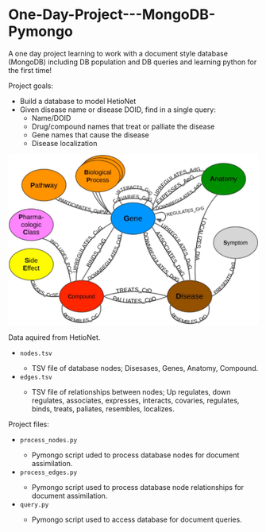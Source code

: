 # One-Day-Project---MongoDB-Pymongo
A one day project learning to work with a document style database (MongoDB) including DB population and DB queries and learning python for the first time!

Project goals:
- Build a database to model HetioNet 
- Given disease name or disease DOID, find in a single query:
  + Name/DOID
  + Drug/compound names that treat or palliate the disease
  + Gene names that cause the disease
  + Disease localization

![alt text](https://github.com/Wonseokkyang/One-Day-Project---MongoDB-Pymongo/blob/master/graph.jpg)


Data aquired from HetioNet.
- <file> `nodes.tsv`
  -  TSV file of database nodes; Disesases, Genes, Anatomy, Compound.
- <file> `edges.tsv`
  -  TSV file of relationships between nodes; Up regulates, down regulates, associates, expresses, interacts, covaries, regulates, binds, treats, paliates, resembles, localizes.
  
Project files:
- <file> `process_nodes.py`
  -  Pymongo script uded to process database nodes for document assimilation.
- <file> `process_edges.py`
  -  Pymongo script used to process database node relationships for document assimilation.
- <file> `query.py`
  -  Pymongo script used to access database for document queries.
